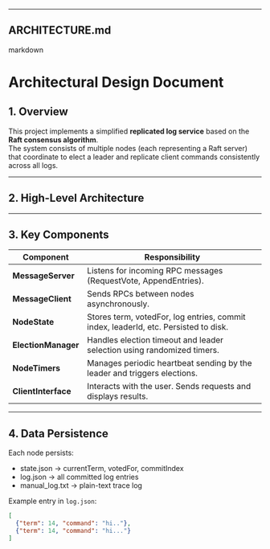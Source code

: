 
---

## **ARCHITECTURE.md**

markdown
# Architectural Design Document

## 1. Overview

This project implements a simplified **replicated log service** based on the **Raft consensus algorithm**.  
The system consists of multiple nodes (each representing a Raft server) that coordinate to elect a leader and replicate client commands consistently across all logs.

---

## 2. High-Level Architecture




---

## 3. Key Components

| Component | Responsibility |
|------------|----------------|
| **MessageServer** | Listens for incoming RPC messages (RequestVote, AppendEntries). |
| **MessageClient** | Sends RPCs between nodes asynchronously. |
| **NodeState** | Stores term, votedFor, log entries, commit index, leaderId, etc. Persisted to disk. |
| **ElectionManager** | Handles election timeout and leader selection using randomized timers. |
| **NodeTimers** | Manages periodic heartbeat sending by the leader and triggers elections. |
| **ClientInterface** | Interacts with the user. Sends requests and displays results. |

---

## 4. Data Persistence

Each node persists:
- state.json → currentTerm, votedFor, commitIndex
- log.json → all committed log entries
- manual_log.txt → plain-text trace log

Example entry in `log.json`:
```json
[
  {"term": 14, "command": "hi.."},
  {"term": 14, "command": "hi..."}
]
